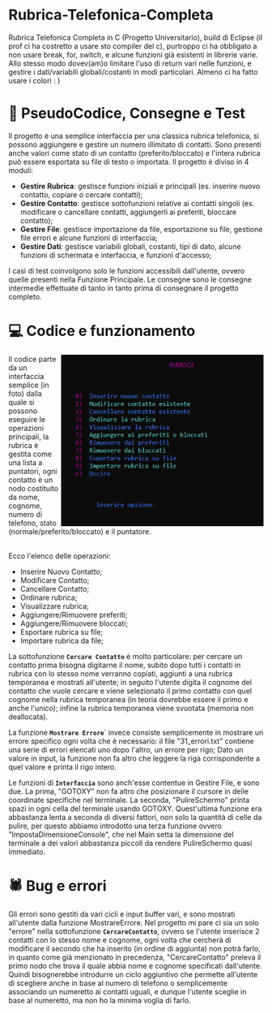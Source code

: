 # Rubrica-Telefonica-Completa
Rubrica Telefonica Completa in C (Progetto Universitario), build di Eclipse (il prof ci ha costretto a usare sto compiler del c), purtroppo ci ha obbligato a non usare break, for, switch, e alcune funzioni già esistenti in librerie varie. Allo stesso modo dovev(am)o limitare l'uso di return vari nelle funzioni, e gestire i dati/variabili globali/costanti in modi particolari. Almeno ci ha fatto usare i colori :  )   

# 🔧 PseudoCodice, Consegne e Test
Il progetto è una semplice interfaccia per una classica rubrica telefonica, si possono aggiungere e gestire un numero illimitato di contatti. Sono presenti anche valori come stato di un contatto (preferito/bloccato) e l'intera rubrica può essere esportata su file di testo o importata. Il progetto è diviso in 4 moduli:
- **Gestire Rubrica**:   gestisce funzioni iniziali e principali (es. inserire nuovo contatto, copiare o cercare contatti);
- **Gestire Contatto**:   gestisce sottofunzioni relative ai contatti singoli (es. modificare o cancellare contatti, aggiungerli ai preferiti, bloccare contatto);
- **Gestire File**:   gestisce importazione da file, esportazione su file, gestione file errori e alcune funzioni di interfaccia;
- **Gestire Dati**:   gestisce variabili globali, costanti, tipi di dato, alcune funzioni di schermata e interfaccia, e funzioni d'accesso;

I casi di test coinvolgono solo le funzioni accessibili dall'utente, ovvero quelle presenti nella Funzione Principale. Le consegne sono le consegne intermedie effettuate di tanto in tanto prima di consegnare il progetto completo.

# 💻 Codice e funzionamento
<img align="right" src="rubrica.png" width="400" />
Il codice parte da un interfaccia semplice (in foto) dalla quale si possono eseguire le operazioni principali, la rubrica è gestita come una lista a puntatori, ogni contatto è un nodo costituito da nome, cognome, numero di telefono, stato (normale/preferito/bloccato) e il puntatore.  <br />  <br />

Ecco l'elenco delle operazioni:
- Inserire Nuovo Contatto;
- Modificare Contatto;
- Cancellare Contatto;
- Ordinare rubrica;
- Visualizzare rubrica;
- Aggiungere/Rimuovere preferiti;
- Aggiungere/Rimuovere bloccati;
- Esportare rubrica su file;
- Importare rubrica da file;

La sottofunzione **`Cercare Contatto`** è molto particolare: per cercare un contatto prima bisogna digitarne il nome, subito dopo tutti i contatti in rubrica con lo stesso nome verranno copiati, aggiunti a una rubrica temporanea e mostrati all'utente; in seguito l'utente digita il cognome del contatto che vuole cercare e viene selezionato il primo contatto con quel cognome nella rubrica temporanea (in teoria dovrebbe essere il primo e anche l'unico); infine la rubrica temporanea viene svuotata (memoria non deallocata).

La funzione **`Mostrare Errore`**` invece consiste semplicemente in mostrare un errore specifico ogni volta che è necessario: il file "31_errori.txt" contiene una serie di errori elencati uno dopo l'altro, un errore per rigo; Dato un valore in input, la funzione non fa altro che leggere la riga corrispondente a quel valore e printa il rigo intero.  

Le funzioni di **`Interfaccia`** sono anch'esse contentue in Gestire File, e sono due. La prima, "GOTOXY" non fa altro che posizionare il cursore in delle coordinate specifiche nel terminale. La seconda, "PulireSchermo" printa spazi in ogni cella del terminale usando GOTOXY. Quest'ultima funzione era abbastanza lenta a seconda di diversi fattori, non solo la quantità di celle da pulire, per questo abbiamo introdotto una terza funzione ovvero "ImpostaDimensioneConsole", che nel Main setta la dimensione del terminale a dei valori abbastanza piccoli da rendere PulireSchermo quasi immediato.


# 🕷 Bug e errori 
Gli errori sono gestiti da vari cicli e input buffer vari, e sono mostrati all'utente dalla funzione MostrareErrore. Nel progetto mi pare ci sia un solo "errore" nella sottofunzione **`CercareContatto`**, ovvero se l'utente inserisce 2 contatti con lo stesso nome e cognome, ogni volta che cercherà di modificare il secondo che ha inserito (in ordine di aggiunta) non potrà farlo, in quanto come già menzionato in precedenza, "CercareContatto" preleva il primo nodo che trova il quale abbia nome e cognome specificati dall'utente.
<br />
Quindi bisognerebbe introdurre un ciclo aggiuntivo che permette all'utente di scegliere anche in base al numero di telefono o semplicemente associando un numeretto ai contatti uguali, e dunque l'utente sceglie in base al numeretto, ma non ho la minima voglia di farlo.

